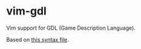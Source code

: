 vim-gdl
=======

Vim support for GDL (Game Description Language).

Based on [this syntax file](https://gist.github.com/muupan/6481900).
